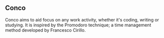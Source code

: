 ## Conco

Conco aims to aid focus on any work activity, whether it's coding, writing or studying. 
It is inspired by the Promodoro technique; a time management method developed by Francesco Cirillo.

